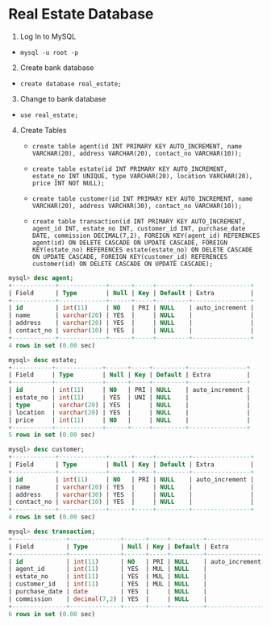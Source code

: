 # Real Estate Database

1. Log In to MySQL
  - `mysql -u root -p`

2. Create bank database
  - `create database real_estate;`

3. Change to bank database
  - `use real_estate;`

4. Create Tables

    - `create table agent(id INT PRIMARY KEY AUTO_INCREMENT, name VARCHAR(20), address VARCHAR(20), contact_no VARCHAR(10));`

    - `create table estate(id INT PRIMARY KEY AUTO_INCREMENT, estate_no INT UNIQUE, type VARCHAR(20), location VARCHAR(20), price INT NOT NULL);`

    - `create table customer(id INT PRIMARY KEY AUTO_INCREMENT, name VARCHAR(20), address VARCHAR(30), contact_no VARCHAR(10));`

    - `create table transaction(id INT PRIMARY KEY AUTO_INCREMENT, agent_id INT, estate_no INT, customer_id INT, purchase_date DATE, commission DECIMAL(7,2), FOREIGN KEY(agent_id) REFERENCES agent(id) ON DELETE CASCADE ON UPDATE CASCADE, FOREIGN KEY(estate_no) REFERENCES estate(estate_no) ON DELETE CASCADE ON UPDATE CASCADE, FOREIGN KEY(customer_id) REFERENCES customer(id) ON DELETE CASCADE ON UPDATE CASCADE);`


```sql
mysql> desc agent;
+------------+-------------+------+-----+---------+----------------+
| Field      | Type        | Null | Key | Default | Extra          |
+------------+-------------+------+-----+---------+----------------+
| id         | int(11)     | NO   | PRI | NULL    | auto_increment |
| name       | varchar(20) | YES  |     | NULL    |                |
| address    | varchar(20) | YES  |     | NULL    |                |
| contact_no | varchar(10) | YES  |     | NULL    |                |
+------------+-------------+------+-----+---------+----------------+
4 rows in set (0.00 sec)

mysql> desc estate;
+-----------+-------------+------+-----+---------+----------------+
| Field     | Type        | Null | Key | Default | Extra          |
+-----------+-------------+------+-----+---------+----------------+
| id        | int(11)     | NO   | PRI | NULL    | auto_increment |
| estate_no | int(11)     | YES  | UNI | NULL    |                |
| type      | varchar(20) | YES  |     | NULL    |                |
| location  | varchar(20) | YES  |     | NULL    |                |
| price     | int(11)     | NO   |     | NULL    |                |
+-----------+-------------+------+-----+---------+----------------+
5 rows in set (0.00 sec)

mysql> desc customer;
+------------+-------------+------+-----+---------+----------------+
| Field      | Type        | Null | Key | Default | Extra          |
+------------+-------------+------+-----+---------+----------------+
| id         | int(11)     | NO   | PRI | NULL    | auto_increment |
| name       | varchar(20) | YES  |     | NULL    |                |
| address    | varchar(30) | YES  |     | NULL    |                |
| contact_no | varchar(10) | YES  |     | NULL    |                |
+------------+-------------+------+-----+---------+----------------+
4 rows in set (0.00 sec)

mysql> desc transaction;
+---------------+--------------+------+-----+---------+----------------+
| Field         | Type         | Null | Key | Default | Extra          |
+---------------+--------------+------+-----+---------+----------------+
| id            | int(11)      | NO   | PRI | NULL    | auto_increment |
| agent_id      | int(11)      | YES  | MUL | NULL    |                |
| estate_no     | int(11)      | YES  | MUL | NULL    |                |
| customer_id   | int(11)      | YES  | MUL | NULL    |                |
| purchase_date | date         | YES  |     | NULL    |                |
| commission    | decimal(7,2) | YES  |     | NULL    |                |
+---------------+--------------+------+-----+---------+----------------+
6 rows in set (0.00 sec)

```